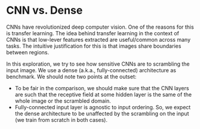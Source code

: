 # CNN vs. Dense

CNNs have revolutionized deep computer vision. One of the reasons for this is transfer learning. The idea behind transfer learning in the context of CNNs is that low-lever features extracted are useful/common across many tasks. The intuitive justification for this is that images share boundaries between regions. 

In this exploration, we try to see how sensitive CNNs are to scrambling the input image. We use a dense (a.k.a., fully-connected) architecture as benchmark. We should note two points at the outset:
 - To be fair in the comparison, we should make sure that the CNN layers are such that the receptive field at some hidden layer is the same of the whole image or the scrambled domain.
 - Fully-connected input layer is agnostic to input ordering. So, we expect the dense architecture to be unaffected by the scrambling on the input (we train from scratch in both cases). 
